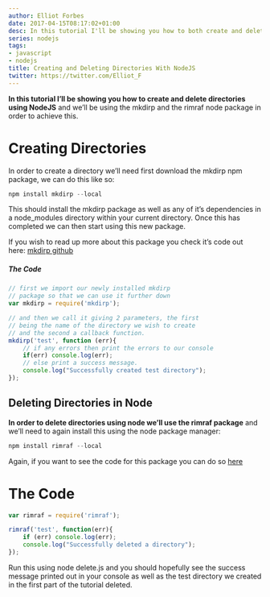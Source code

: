 ```yaml
---
author: Elliot Forbes
date: 2017-04-15T08:17:02+01:00
desc: In this tutorial I'll be showing you how to both create and delete directories using NodeJS
series: nodejs
tags:
- javascript
- nodejs
title: Creating and Deleting Directories With NodeJS
twitter: https://twitter.com/Elliot_F
---
```


<strong>In this tutorial I’ll be showing you how to create and delete directories using NodeJS</strong> and we’ll be using the mkdirp and the rimraf node package in order to achieve this.

# Creating Directories

In order to create a directory we’ll need first download the mkdirp npm package, we can do this like so: 

```js
npm install mkdirp --local
```

This should install the mkdirp package as well as any of it’s dependencies in a node_modules directory within your current directory. Once this has completed we can then start using this new package.

If you wish to read up more about this package you check it’s code out here: <a href=”https://github.com/substack/node-mkdirp” target=”_blank”>mkdirp github</a>

<h5>The Code</h5>

```js
// first we import our newly installed mkdirp
// package so that we can use it further down
var mkdirp = require('mkdirp');

// and then we call it giving 2 parameters, the first
// being the name of the directory we wish to create
// and the second a callback function.
mkdirp('test', function (err){
    // if any errors then print the errors to our console
    if(err) console.log(err);
    // else print a success message.
    console.log("Successfully created test directory");
});
```


<h2>Deleting Directories in Node</h2>

<strong>In order to delete directories using node we’ll use the rimraf package</strong> and we’ll need to again install this using the node package manager: 

```js
npm install rimraf --local
```

Again, if you want to see the code for this package you can do so <a href=”https://github.com/isaacs/rimraf” target=”_blank”>here</a>

# The Code

```js
var rimraf = require('rimraf');

rimraf('test', function(err){
    if (err) console.log(err);
    console.log("Successfully deleted a directory");
});
```


Run this using node delete.js and you should hopefully see the success message printed out in your console as well as the test directory we created in the first part of the tutorial deleted.
